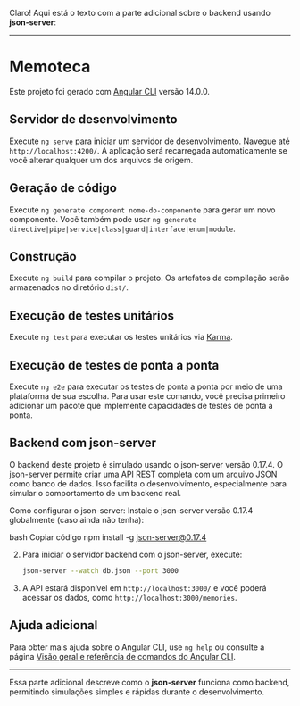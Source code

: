 Claro! Aqui está o texto com a parte adicional sobre o backend usando **json-server**:

---

# Memoteca

Este projeto foi gerado com [Angular CLI](https://github.com/angular/angular-cli) versão 14.0.0.

## Servidor de desenvolvimento

Execute `ng serve` para iniciar um servidor de desenvolvimento. Navegue até `http://localhost:4200/`. A aplicação será recarregada automaticamente se você alterar qualquer um dos arquivos de origem.

## Geração de código

Execute `ng generate component nome-do-componente` para gerar um novo componente. Você também pode usar `ng generate directive|pipe|service|class|guard|interface|enum|module`.

## Construção

Execute `ng build` para compilar o projeto. Os artefatos da compilação serão armazenados no diretório `dist/`.

## Execução de testes unitários

Execute `ng test` para executar os testes unitários via [Karma](https://karma-runner.github.io).

## Execução de testes de ponta a ponta

Execute `ng e2e` para executar os testes de ponta a ponta por meio de uma plataforma de sua escolha. Para usar este comando, você precisa primeiro adicionar um pacote que implemente capacidades de testes de ponta a ponta.

## Backend com json-server

O backend deste projeto é simulado usando o json-server versão 0.17.4. O json-server permite criar uma API REST completa com um arquivo JSON como banco de dados. Isso facilita o desenvolvimento, especialmente para simular o comportamento de um backend real.

Como configurar o json-server:
Instale o json-server versão 0.17.4 globalmente (caso ainda não tenha):

bash
Copiar código
npm install -g json-server@0.17.4


2. Para iniciar o servidor backend com o json-server, execute:
   ```bash
   json-server --watch db.json --port 3000
   ```

4. A API estará disponível em `http://localhost:3000/` e você poderá acessar os dados, como `http://localhost:3000/memories`.

## Ajuda adicional

Para obter mais ajuda sobre o Angular CLI, use `ng help` ou consulte a página [Visão geral e referência de comandos do Angular CLI](https://angular.io/cli).

---

Essa parte adicional descreve como o **json-server** funciona como backend, permitindo simulações simples e rápidas durante o desenvolvimento.
